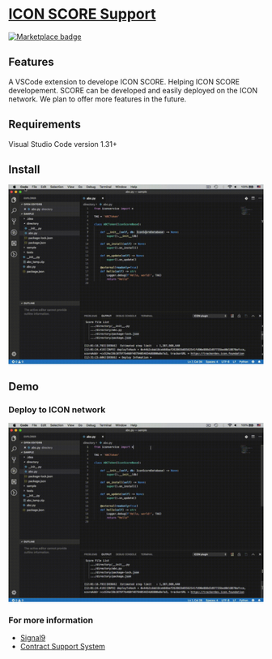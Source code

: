 
# [ICON SCORE Support](https://github.com/signal9dev/icon-vscode-plugin)

<p >
    <a href="https://marketplace.visualstudio.com/items?itemName=signal9.icon-vscode-plugin">
        <img src="https://vsmarketplacebadge.apphb.com/version/signal9.icon-vscode-plugin.svg" alt="Marketplace badge">
    </a>
</p>

## Features
A VSCode extension to develope ICON SCORE.
Helping ICON SCORE developement. SCORE can be developed and easily deployed on the ICON network. We plan to offer more features in the future.

## Requirements
Visual Studio Code version 1.31+

## Install
![install](https://github.com/signal9dev/icon-vscode-plugin/blob/master/images/install2.gif?raw=true)


## Demo
### Deploy to ICON network

![Demo1](https://github.com/signal9dev/icon-vscode-plugin/blob/master/images/demo2.gif?raw=true)

<!-- 

## Extension Settings

Include if your extension adds any VS Code settings through the `contributes.configuration` extension point.

For example:

This extension contributes the following settings:

* `myExtension.enable`: enable/disable this extension
* `myExtension.thing`: set to `blah` to do something
>

## Known Issues

N/A

-----------------------------------------------------------------------------------------------------------
-->

### For more information

* [Signal9](http://signal9.io/)
* [Contract Support System](http://icon.signal9.io/)
